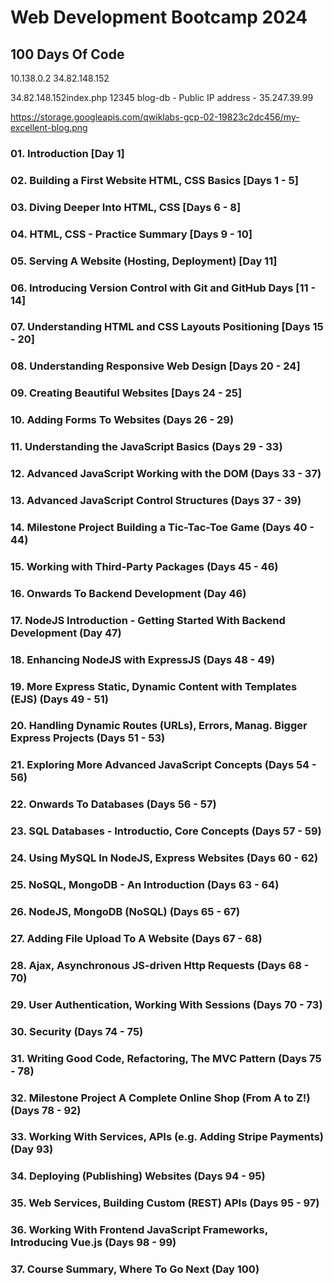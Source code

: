 # Web Development Bootcamp 2024

## 100 Days Of Code

10.138.0.2
34.82.148.152

34.82.148.152index.php
12345
blog-db - Public IP address - 35.247.39.99

https://storage.googleapis.com/qwiklabs-gcp-02-19823c2dc456/my-excellent-blog.png

### 01. Introduction [Day 1]

### 02. Building a First Website HTML, CSS Basics [Days 1 - 5]

### 03. Diving Deeper Into HTML, CSS [Days 6 - 8]

### 04. HTML, CSS - Practice Summary [Days 9 - 10]

### 05. Serving A Website (Hosting, Deployment) [Day 11]

### 06. Introducing Version Control with Git and GitHub Days [11 - 14]

### 07. Understanding HTML and CSS Layouts Positioning [Days 15 - 20]

### 08. Understanding Responsive Web Design [Days 20 - 24]

### 09. Creating Beautiful Websites [Days 24 - 25]

### 10. Adding Forms To Websites (Days 26 - 29)

### 11. Understanding the JavaScript Basics (Days 29 - 33)

### 12. Advanced JavaScript Working with the DOM (Days 33 - 37)

### 13. Advanced JavaScript Control Structures (Days 37 - 39)

### 14. Milestone Project Building a Tic-Tac-Toe Game (Days 40 - 44)

### 15. Working with Third-Party Packages (Days 45 - 46)

### 16. Onwards To Backend Development (Day 46)

### 17. NodeJS Introduction - Getting Started With Backend Development (Day 47)

### 18. Enhancing NodeJS with ExpressJS (Days 48 - 49)

### 19. More Express Static, Dynamic Content with Templates (EJS) (Days 49 - 51)

### 20. Handling Dynamic Routes (URLs), Errors, Manag. Bigger Express Projects (Days 51 - 53)

### 21. Exploring More Advanced JavaScript Concepts (Days 54 - 56)

### 22. Onwards To Databases (Days 56 - 57)

### 23. SQL Databases - Introductio, Core Concepts (Days 57 - 59)

### 24. Using MySQL In NodeJS, Express Websites (Days 60 - 62)

### 25. NoSQL, MongoDB - An Introduction (Days 63 - 64)

### 26. NodeJS, MongoDB (NoSQL) (Days 65 - 67)

### 27. Adding File Upload To A Website (Days 67 - 68)

### 28. Ajax, Asynchronous JS-driven Http Requests (Days 68 - 70)

### 29. User Authentication, Working With Sessions (Days 70 - 73)

### 30. Security (Days 74 - 75)

### 31. Writing Good Code, Refactoring, The MVC Pattern (Days 75 - 78)

### 32. Milestone Project A Complete Online Shop (From A to Z!) (Days 78 - 92)

### 33. Working With Services, APIs (e.g. Adding Stripe Payments) (Day 93)

### 34. Deploying (Publishing) Websites (Days 94 - 95)

### 35. Web Services, Building Custom (REST) APIs (Days 95 - 97)

### 36. Working With Frontend JavaScript Frameworks, Introducing Vue.js (Days 98 - 99)

### 37. Course Summary, Where To Go Next (Day 100)
